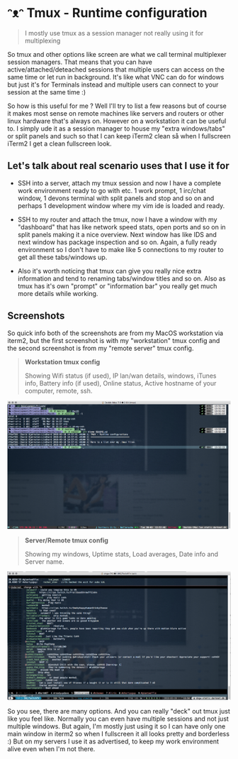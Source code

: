 # ᵔᴥᵔ Tmux - Runtime configuration

> I mostly use tmux as a session manager not really using it for multiplexing

So tmux and other options like screen are what we call terminal multiplexer session managers. That means that you can have active/attached/deteached sessions that multiple users can access on the same time or let run in background. It's like what VNC can do for windows but just it's for Terminals instead and multiple users can connect to your session at the same time :)

So how is this useful for me ? Well I'll try to list a few reasons but of course it makes most sense on remote machines like servers and routers or other linux hardware that's always on. However on a workstation it can be useful to. I simply ude it as a session manager to house my "extra windows/tabs" or split panels and such so that I can keep iTerm2 clean så when I fullscreen iTerm2 I get a clean fullscreen look.

## Let's talk about real scenario uses that I use it for

 - SSH into a server, attach my tmux session and now I have a complete work environment ready to go with etc. 1 work prompt, 1 irc/chat window, 1 devons terminal with split panels and stop and so on and perhaps 1 development window where my vim ide is loaded and ready. 

- SSH to my router and attach the tmux, now I have a window with my "dashboard" that has like network speed stats, open ports and so on in split panels making it a nice overview. Next window has like IDS and next window has package inspection and so on. Again, a fully ready environment so I don't have to make like 5 connections to my router to get all these tabs/windows up.

- Also it's worth noticing that tmux can give you really nice extra information and tend to renaming tabs/window titles and so on. Also as tmux has it's own "prompt" or "information bar" you really get much more details while working.

## Screenshots

So quick info both of the screenshots are from my MacOS workstation via iterm2, but the first screenshot is with my "workstation" tmux config and the second screenshot is from my "remote server" tmux config. 

> **Workstation tmux config**
>
> Showing Wifi status (if used), IP lan/wan details, windows, iTunes info, Battery info (if used), Online status, Active hostname of your computer, remote, ssh.

![tmux Screenshot](/MacOS/tmux/screenshot1.png?raw=true "tmux Screenshot")


> **Server/Remote tmux config**
>
> Showing my windows, Uptime stats, Load averages, Date info and Server name.

![tmux Screenshot](/MacOS/tmux/screenshot2.png?raw=true "tmux Screenshot")

So you see, there are many options. And you can really "deck" out tmux just like you feel like. Normally you can even have multiple sessions and not just multiple windows. But again, I'm mostly just using it so I can have only one main window in iterm2 so when I fullscreen it all looks pretty and borderless :) But on my servers I use it as advertised, to keep my work environment alive even when I'm not there.

